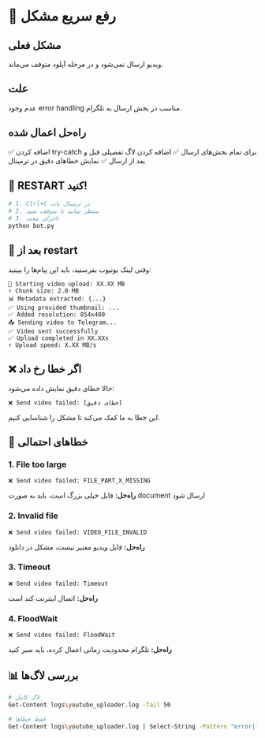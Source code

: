 # 🚨 رفع سریع مشکل

## مشکل فعلی
ویدیو ارسال نمی‌شود و در مرحله آپلود متوقف می‌ماند.

## علت
عدم وجود error handling مناسب در بخش ارسال به تلگرام.

## راه‌حل اعمال شده
✅ اضافه کردن try-catch برای تمام بخش‌های ارسال
✅ اضافه کردن لاگ تفصیلی قبل و بعد از ارسال
✅ نمایش خطاهای دقیق در ترمینال

## 🔄 RESTART کنید!

```bash
# 1. Ctrl+C در ترمینال بات
# 2. منتظر بمانید تا متوقف شود
# 3. اجرای مجدد:
python bot.py
```

## 🎯 بعد از restart

وقتی لینک یوتیوب بفرستید، باید این پیام‌ها را ببینید:

```
🚀 Starting video upload: XX.XX MB
⚡ Chunk size: 2.0 MB
📊 Metadata extracted: {...}
✅ Using provided thumbnail: ...
✅ Added resolution: 854x480
📤 Sending video to Telegram...
✅ Video sent successfully
✅ Upload completed in XX.XXs
⚡ Upload speed: X.XX MB/s
```

## ❌ اگر خطا رخ داد

حالا خطای دقیق نمایش داده می‌شود:
```
❌ Send video failed: [خطای دقیق]
```

این خطا به ما کمک می‌کند تا مشکل را شناسایی کنیم.

## 🐛 خطاهای احتمالی

### 1. File too large
```
❌ Send video failed: FILE_PART_X_MISSING
```
**راه‌حل:** فایل خیلی بزرگ است، باید به صورت document ارسال شود

### 2. Invalid file
```
❌ Send video failed: VIDEO_FILE_INVALID
```
**راه‌حل:** فایل ویدیو معتبر نیست، مشکل در دانلود

### 3. Timeout
```
❌ Send video failed: Timeout
```
**راه‌حل:** اتصال اینترنت کند است

### 4. FloodWait
```
❌ Send video failed: FloodWait
```
**راه‌حل:** تلگرام محدودیت زمانی اعمال کرده، باید صبر کنید

## 📊 بررسی لاگ‌ها

```bash
# لاگ کامل
Get-Content logs\youtube_uploader.log -Tail 50

# فقط خطاها
Get-Content logs\youtube_uploader.log | Select-String -Pattern "error|failed"
```